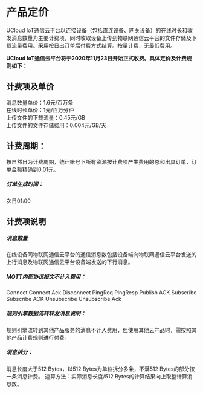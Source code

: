 # 产品定价

UCloud IoT通信云平台以连接设备（包括直连设备、网关设备）的在线时长和收发消息数量为主要计费项，同时收取设备上传到物联网通信云平台的文件存储及下载流量费用。采用按日出订单后付费方式结算。按量计费，无最低费用。

**UCloud IoT通信云平台将于2020年11月23日开始正式收费。具体定价及计费规则如下：**



## 计费项及单价

消息数量单价：1.6元/百万条              
在线时长单价：1元/百万分钟                                            
上传文件的下载流量：0.45元/GB                                           
上传文件的文件存储费用：0.004元/GB/天  

## 计费周期：
按自然日为计费周期，统计账号下所有资源按计费项产生费用的总和出具订单，订单金额精确到0.01元。


##### 订单生成时间：
次日01:00



## 计费项说明


##### 消息数量
在线设备同物联网通信云平台的通信消息数包括设备端向物联网通信云平台发送的上行消息及物联网通信云平台设备端发送的下行消息。


##### MQTT内部协议报文不计入费用：
Connect
Connect Ack
Disconnect
PingReq
PingResp
Publish ACK
Subscribe
Subscribe ACK
Unsubscribe
Unsubscribe Ack


##### 规则引擎数据流转转发消息说明：
规则引擎流转到其他产品服务的消息不计入费用，但使用其他云产品时，需按照其他产品计费规则进行付费。


##### 消息拆分：
消息长度大于512 Bytes，以512 Bytes为单位拆分多条，不满512 Bytes的部分按一条消息计费。
速算方法：实际消息长度/512 Bytes的计算结果向上取整计算消息数。